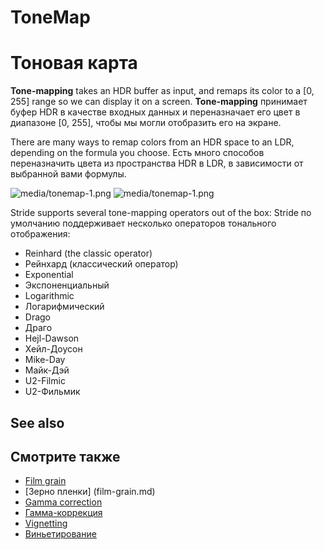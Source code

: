 # ToneMap
# Тоновая карта

**Tone-mapping** takes an HDR buffer as input, and remaps its color to a [0, 255] range so we can display it on a screen.
**Tone-mapping** принимает буфер HDR в качестве входных данных и переназначает его цвет в диапазоне [0, 255], чтобы мы могли отобразить его на экране.

There are many ways to remap colors from an HDR space to an LDR, depending on the formula you choose.
Есть много способов переназначить цвета из пространства HDR в LDR, в зависимости от выбранной вами формулы.

![media/tonemap-1.png](media/tonemap-1.png) 
![media/tonemap-1.png](media/tonemap-1.png)

Stride supports several tone-mapping operators out of the box:
Stride по умолчанию поддерживает несколько операторов тонального отображения:

- Reinhard (the classic operator)
- Рейнхард (классический оператор)
- Exponential
- Экспоненциальный
- Logarithmic
- Логарифмический
- Drago
- Драго
- Hejl-Dawson
- Хейл-Доусон
- Mike-Day
- Майк-Дэй
- U2-Filmic
- U2-Фильмик

## See also
## Смотрите также

* [Film grain](film-grain.md)
* [Зерно пленки] (film-grain.md)
* [Gamma correction](gamma-correction.md)
* [Гамма-коррекция](gamma-correction.md)
* [Vignetting](vignetting.md)
* [Виньетирование](vignetting.md)
